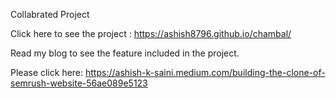 Collabrated Project

Click here to see the project : https://ashish8796.github.io/chambal/

Read my blog to see the feature included in the project.

Please click here: https://ashish-k-saini.medium.com/building-the-clone-of-semrush-website-56ae089e5123
